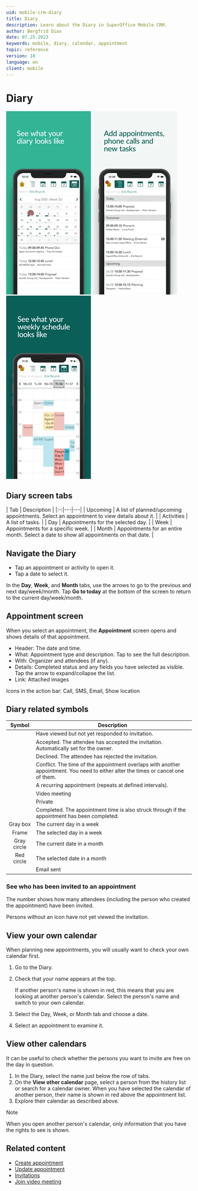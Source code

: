 ```yaml
---
uid: mobile-crm-diary
title: Diary
description: Learn about the Diary in SuperOffice Mobile CRM.
author: Bergfrid Dias
date: 07.25.2023
keywords: mobile, diary, calendar, appointment
topic: reference
version: 10
language: en
client: mobile
---
```


# Diary <i class="ph ph-calendar" aria-hidden="true"></i>

![Mobile CRM: Diary month tab -app-screen][img1]
![Mobile CRM: Add appointment -app-screen][img4]
![Mobile CRM: Schedule -app-screen][img3]

## Diary screen tabs

| Tab | Description |
|:-:|---|---|
| Upcoming | A list of planned/upcoming appointments. Select an appointment to view details about it. |
| Activities | A list of tasks. |
| Day | Appointments for the selected day. |
| Week | Appointments for a specific week. |
| Month | Appointments for an entire month. Select a date to show all appointments on that date. |

## Navigate the Diary

* Tap an appointment or activity to open it.
* Tap a date to select it.

In the **Day**, **Week**, and **Month** tabs, use the arrows to go to the previous and next day/week/month. Tap **Go to today** at the bottom of the screen to return to the current day/week/month.

## Appointment screen

When you select an appointment, the **Appointment** screen opens and shows details of that appointment.

* Header: The date and time.
* What: Appointment type and description. Tap to see the full description.
* With: Organizer and attendees (if any).
* Details: Completed status and any fields you have selected as visible. Tap the arrow to expand/collapse the list.
* Link: Attached images

Icons in the action bar: Call, SMS, Email, Show location

## Diary related symbols

| Symbol | Description |
|:-:|---|
| <i class="ph ph-eye" aria-label="Eye"></i> | Have viewed but not yet responded to invitation. |
| <i class="ph ph-check" aria-label="Checkmark"></i> | Accepted. The attendee has accepted the invitation. Automatically set for the owner. |
| <i class="ph ph-x" aria-label="Red X"></i> | Declined. The attendee has rejected the invitation. |
| <i class="ph ph-warning-circle" aria-label="Warning icon"></i> | Conflict. The time of the appointment overlaps with another appointment. You need to either alter the times or cancel one of them. |
| <i class="ph ph-arrows-clockwise" aria-label="Recurring follow-up"></i> | A recurring appointment (repeats at defined intervals). |
| <i class="ph ph-video-camera" aria-label="Video meeting"></i> | Video meeting |
| | Private |
| <i class="ph ph-check" aria-label="Completed follow-up"></i> | Completed. The appointment time is also struck through if the appointment has been completed. |
| Gray box | The current day in a week |
| Frame | The selected day in a week |
| Gray circle | The current date in a month |
| Red circle | The selected date in a month |
| <i class="ph ph-at" aria-label="Email icon"></i> | Email sent |

### See who has been invited to an appointment

The number shows how many attendees (including the person who created the appointment) have been invited.

Persons without an icon have not yet viewed the invitation.

## View your own calendar

When planning new appointments, you will usually want to check your own calendar first.

1. Go to the Diary.
2. Check that your name appears at the top.

    If another person's name is shown in red, this means that you are looking at another person's calendar. Select the person's name and switch to your own calendar.

3. Select the Day, Week, or Month tab and choose a date.

4. Select an appointment to examine it.

## View other calendars

It can be useful to check whether the persons you want to invite are free on the day in question.

1. In the Diary, select the name just below the row of tabs.
1. On the **View other calendar** page, select a person from the history list or search for a calendar owner. When you have selected the calendar of another person, their name is shown in red above the appointment list.
1. Explore their calendar as described above.

> [!NOTE]
> When you open another person's calendar, only information that you have the rights to see is shown.

## Related content

* [Create appointment][1]
* [Update appointment][2]
* [Invitations][3]
* [Join video meeting][4]

<!-- Referenced links -->
[1]: create-appointment.md
[2]: update-appointment.md
[3]: invitations.md
[4]: join-video-meeting.md

<!-- Referenced images -->
[img1]: media/diary.png
[img3]: media/schedule.png
[img4]: media/appointment-list.png
